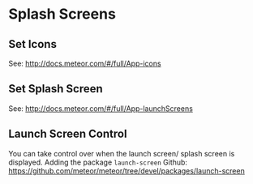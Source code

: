 # Splash Screens

## Set Icons
See: http://docs.meteor.com/#/full/App-icons

## Set Splash Screen
See: http://docs.meteor.com/#/full/App-launchScreens

## Launch Screen Control
You can take control over when the launch screen/ splash screen is displayed. Adding the package `launch-screen`
Github: https://github.com/meteor/meteor/tree/devel/packages/launch-screen
